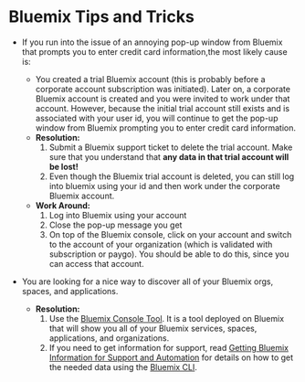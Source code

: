 # Bluemix Tips and Tricks

- If you run into the issue of an annoying pop-up window from Bluemix that prompts you to enter credit card information,the most likely cause is:
  - You created a trial Bluemix account (this is probably before a corporate account subscription was initiated). Later on, a corporate Bluemix account is created and you were invited to work under that account. However, because the initial trial account still exists and is associated with your user id, you will continue to get the pop-up window from Bluemix prompting you to enter credit card information.
  - **Resolution:**
    1. Submit a Bluemix support ticket to delete the trial account. Make sure that you understand that **any data in that trial account will be lost!**
    1. Even though the Bluemix trial account is deleted, you can still log into bluemix using your id and then work under the corporate Bluemix account.
  - **Work Around:**
    1. Log into Bluemix using your account
    1. Close the pop-up message you get
    1. On top of the Bluemix console, click on your account and switch to the account of your organization (which is validated with subscription or paygo).  You should be able to do this, since you can access that account.

- You are looking for a nice way to discover all of your Bluemix orgs, spaces, and applications.
  - **Resolution:**
    1. Use the [Bluemix Console Tool](http://myconsole.mybluemix.net/\#/dashboard).  It is a tool deployed on Bluemix that will show you all of your Bluemix services, spaces, applications, and organizations.
    1. If you need to get information for support, read [Getting Bluemix Information for Support and Automation](https://developer.ibm.com/dwblog/2017/getting-bluemix-information-support-automation/) for details on how to get the needed data using the [Bluemix CLI](https://console.ng.bluemix.net/docs/cli/reference/bluemix_cli/index.html#reference).
